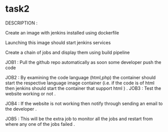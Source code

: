 # task2


DESCRIPTION :

Create an image with jenkins installed using dockerfile

Launching this image should start jenkins services

Create a chain of jobs and display them using build pipeline

JOB1 : Pull the github repo automatically as soon some developer push the code

JOB2 : By examining the code language (html,php) the container should start the respective language image container (i.e. if the code is of html then jenkins should start the container that support html ) . JOB3 : Test the website working or not .

JOB4 : If the website is not working then notify through sending an email to the developer .

JOB5 : This will be the extra job to monitor all the jobs and restart from where any one of the jobs failed .
